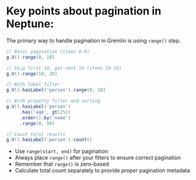 # Key points about pagination in Neptune:
The primary way to handle pagination in Gremlin is using `range()` step.

```groovy
// Basic pagination (items 0-9)
g.V().range(0, 10)

// Skip first 10, get next 10 (items 10-19)
g.V().range(10, 20)

// With label filter
g.V().hasLabel('person').range(0, 10)

// With property filter and sorting
g.V().hasLabel('person')
     .has('age', gt(25))
     .order().by('name')
     .range(0, 10)

// Count total results
g.V().hasLabel('person').count()

```

- Use `range(start, end)` for pagination
- Always place `range()` after your filters to ensure correct pagination
- Remember that `range()` is zero-based
- Calculate total count separately to provide proper pagination metadata
